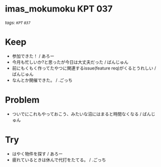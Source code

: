 # imas_mokumoku KPT 037

###### tags: `KPT` `037`

# Keep

- 参加できた！ / あろー
- 今月も忙しいか?と思ったが今日は大丈夫だった / ばんじゅん
- 前にもくもく作ってたやつに関連するissue(feature req)がくるとうれしい / ばんじゅん
- なんとか開催できた。 / .ごっち

# Problem

- ついでにこれもやっておこう、みたいな沼にはまると時間なくなる / ばんじゅん

# Try

- はやく物件を探す / あろー
- 疲れているときは休んで代打をたてる。 / .ごっち
